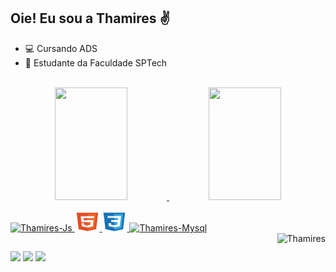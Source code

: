 ## Oie! Eu sou a Thamires ✌


- 💻 Cursando ADS
- 📖 Estudante da Faculdade SPTech

<br>

<div align="center">
  <a href="https://github.com/ThathaCampos">
  <img height="180em"  width="48%" src="https://github-readme-stats.vercel.app/api?username=ThathaCampos&show_icons=true&theme=dracula&include_all_commits=true&count_private=true"/>
  <img height="180em"  width="48%" src="https://github-readme-stats.vercel.app/api/top-langs/?username=ThathaCampos&layout=compact&langs_count=7&theme=dracula"/>
</div>
<div style="display: inline_block"><br>
  <img style="justify-content: center" alt="Thamires-Js" height="100" width="100" src="https://cdn.jsdelivr.net/gh/devicons/devicon/icons/javascript/javascript-original.svg">
  <img style="justify-content: center" alt="Thamires-HTML" height="30" width="40" src="https://raw.githubusercontent.com/devicons/devicon/master/icons/html5/html5-original.svg">
  <img style="justify-content: center" alt="Thamires-CSS" height="30" width="40" src="https://raw.githubusercontent.com/devicons/devicon/master/icons/css3/css3-original.svg">
  <img style="justify-content: center" alt="Thamires-Mysql" height="100" width="100"; src="https://cdn.jsdelivr.net/gh/devicons/devicon/icons/mysql/mysql-original-wordmark.svg" />

</div>

<div>
<img align="right" alt="Thamires" height="130" style="border-radius:"50px; src="https://media.discordapp.net/attachments/1017845570431352913/1142941219043934309/download20230800185541.png?">
</div>

##

<div> 
  <a href="https://www.linkedin.com/in/thamires-campos-" target="_blank"><img src="https://img.shields.io/badge/-LinkedIn-%230077B5?style=for-the-badge&logo=linkedin&logoColor=white" target="_blank"></a> 
  <a href = "mailto:thamires.campos@sptech.school"><img src="https://img.shields.io/badge/-Outlook-%23333?style=for-the-badge&logo=microsoft&logoColor=white" target="_blank"></a>
  <a href = "mailto:thamires.c.campos29@gmail.com"><img src="https://img.shields.io/badge/Gmail-D14836?style=for-the-badge&logo=gmail&logoColor=white" ></a>
</div>
